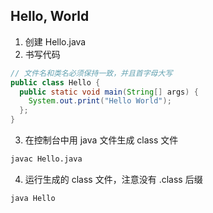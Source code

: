 ## Hello, World
1. 创建 Hello.java
2. 书写代码
```java
// 文件名和类名必须保持一致，并且首字母大写
public class Hello {
  public static void main(String[] args) {
    System.out.print("Hello World");
  };
}
```
3. 在控制台中用 java 文件生成 class 文件
```bash
javac Hello.java
```

4. 运行生成的 class 文件，注意没有 .class 后缀
```bash
java Hello
```

